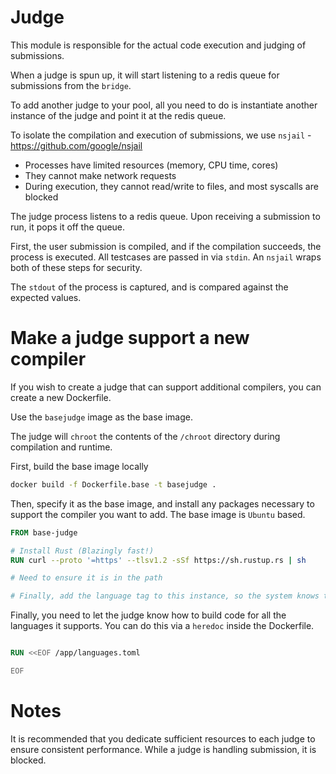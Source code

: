 # Judge

This module is responsible for the actual code execution and judging of submissions.

When a judge is spun up, it will start listening to a redis queue for submissions from the `bridge`. 

To add another judge to your pool, all you need to do is instantiate another instance of the judge and point it at the redis queue.

To isolate the compilation and execution of submissions, we use `nsjail` - https://github.com/google/nsjail
- Processes have limited resources (memory, CPU time, cores)
- They cannot make network requests
- During execution, they cannot read/write to files, and most syscalls are blocked

The judge process listens to a redis queue. Upon receiving a submission to run, it pops it off the queue. 

First, the user submission is compiled, and if the compilation succeeds, the process is executed. All testcases are passed in via `stdin`. An `nsjail` wraps both of these steps for security. 

The `stdout` of the process is captured, and is compared against the expected values.

# Make a judge support a new compiler

If you wish to create a judge that can support additional compilers, you can create a new Dockerfile.

Use the `basejudge` image as the base image. 

The judge will `chroot` the contents of the `/chroot` directory during compilation and runtime.

First, build the base image locally

```sh
docker build -f Dockerfile.base -t basejudge .
```

Then, specify it as the base image, and install any packages necessary to support the compiler you want to add. The base image is `Ubuntu` based.
```Dockerfile
FROM base-judge

# Install Rust (Blazingly fast!)
RUN curl --proto '=https' --tlsv1.2 -sSf https://sh.rustup.rs | sh

# Need to ensure it is in the path

# Finally, add the language tag to this instance, so the system knows that this container can compile and judge Rust programs!
```

Finally, you need to let the judge know how to build code for all the languages it supports. You can do this via a `heredoc` inside the Dockerfile.

```Dockerfile

RUN <<EOF /app/languages.toml

EOF
```

# Notes
It is recommended that you dedicate sufficient resources to each judge to ensure consistent performance. While a judge is handling submission, it is blocked.


